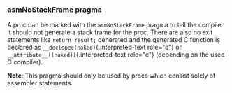 ### asmNoStackFrame pragma

A proc can be marked with the `asmNoStackFrame` pragma to tell the
compiler it should not generate a stack frame for the proc. There are
also no exit statements like `return result;` generated and the
generated C function is declared as
`__declspec(naked)`{.interpreted-text role="c"} or
`__attribute__((naked))`{.interpreted-text role="c"} (depending on the
used C compiler).

**Note**: This pragma should only be used by procs which consist solely
of assembler statements.


